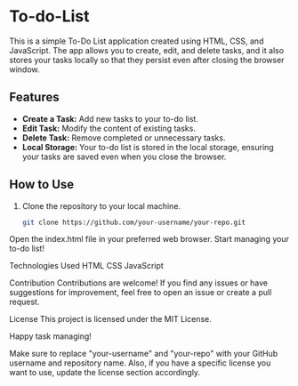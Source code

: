 # To-do-List
This is a simple To-Do List application created using HTML, CSS, and JavaScript. The app allows you to create, edit, and delete tasks, and it also stores your tasks locally so that they persist even after closing the browser window.

## Features

- **Create a Task:** Add new tasks to your to-do list.
- **Edit Task:** Modify the content of existing tasks.
- **Delete Task:** Remove completed or unnecessary tasks.
- **Local Storage:** Your to-do list is stored in the local storage, ensuring your tasks are saved even when you close the browser.

## How to Use

1. Clone the repository to your local machine.
   ```bash
   git clone https://github.com/your-username/your-repo.git

Open the index.html file in your preferred web browser.
Start managing your to-do list!

Technologies Used
HTML
CSS
JavaScript


Contribution
Contributions are welcome! If you find any issues or have suggestions for improvement, feel free to open an issue or create a pull request.

License
This project is licensed under the MIT License.

Happy task managing!

Make sure to replace "your-username" and "your-repo" with your GitHub username and repository name. Also, if you have a specific license you want to use, update the license section accordingly.

